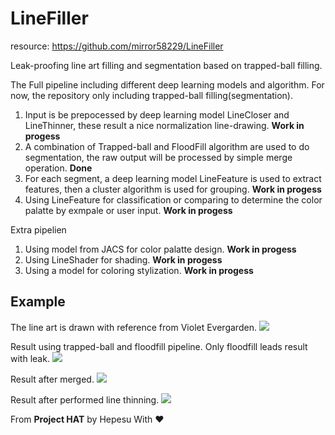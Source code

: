 # LineFiller
resource: https://github.com/mirror58229/LineFiller

Leak-proofing line art filling and segmentation based on trapped-ball filling.

The Full pipeline including different deep learning models and algorithm. For now, the repository only including trapped-ball filling(segmentation).

1. Input is be prepocessed by deep learning model LineCloser and LineThinner, these result a nice normalization line-drawing. **Work in progess**
2. A combination of Trapped-ball and FloodFill algorithm are used to do segmentation, the raw output will be processed by simple merge operation. **Done**
3. For each segment, a deep learning model LineFeature is used to extract features, then a cluster algorithm is used for grouping. **Work in progess**
4. Using LineFeature for classification or comparing to determine the color palatte by exmpale or user input. **Work in progess**

Extra pipelien

1. Using model from JACS for color palatte design. **Work in progess**
2. Using LineShader for shading. **Work in progess**
3. Using a model for coloring stylization. **Work in progess**

## Example
The line art is drawn with reference from Violet Evergarden.
<img src="example.png"/>

Result using trapped-ball and floodfill pipeline. Only floodfill leads result with leak.
<img src="fills.png"/>

Result after merged.
<img src="fills_merged.png"/>

Result after performed line thinning.
<img src="fills_merged_no_contour.png"/>

From **Project HAT** by Hepesu With :heart:
